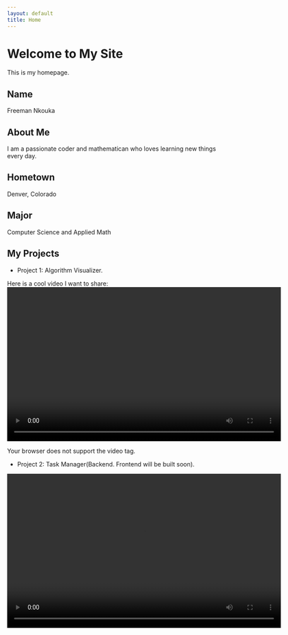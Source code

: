 ```yaml
---
layout: default
title: Home
---
```


# Welcome to My Site

This is my homepage.

## Name

Freeman Nkouka

## About Me

I am a passionate coder and mathematican who loves learning new things every day.

## Hometown

Denver, Colorado

## Major

Computer Science and Applied Math

## My Projects

- Project 1: Algorithm Visualizer.

Here is a cool video I want to share:
<video width="640" height="360" controls>

  <source src="videos/Algorithm_Visual.mp4" type="video/mp4">
  Your browser does not support the video tag.
</video>

- Project 2: Task Manager(Backend. Frontend will be built soon).
<video width="640" height="360" controls>

  <source src="videos/videos/Task_Manager_Backend.mp4" type="video/mp4">
  Your browser does not support the video tag.
</video>
